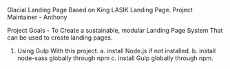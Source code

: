 Glacial Landing Page Based on King LASIK Landing Page.
Project Maintainer - Anthony

Project Goals - To Create a sustainable, modular Landing Page System That can be used to create landing pages.

1. Using Gulp With this project.
  a. install Node.js if not installed.
  b. install node-sass globally through npm
  c. install Gulp globally through npm.

